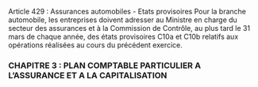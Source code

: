 Article 429 : Assurances automobiles - Etats provisoires
Pour la branche automobile, les entreprises doivent adresser au Ministre en charge du secteur des assurances et à la Commission de Contrôle, au plus tard le 31 mars de chaque année, des états provisoires C10a et C10b relatifs aux opérations réalisées au cours du précédent exercice.
### CHAPITRE 3 : PLAN COMPTABLE PARTICULIER A L’ASSURANCE ET A LA CAPITALISATION